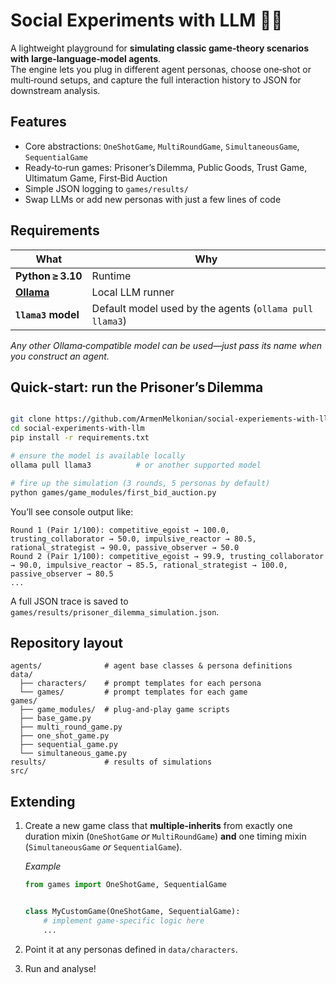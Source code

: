 # Social Experiments with LLM 🧠🎲

A lightweight playground for **simulating classic game‑theory scenarios with large‑language‑model agents**.  
The engine lets you plug in different agent personas, choose one‑shot or multi‑round setups, and capture the full interaction history to JSON for downstream analysis.

## Features
- Core abstractions: `OneShotGame`, `MultiRoundGame`, `SimultaneousGame`, `SequentialGame`
- Ready‑to‑run games: Prisoner’s Dilemma, Public Goods, Trust Game, Ultimatum Game, First‑Bid Auction
- Simple JSON logging to `games/results/`
- Swap LLMs or add new personas with just a few lines of code

## Requirements
| What | Why |
|------|-----|
| **Python ≥ 3.10** | Runtime |
| **[Ollama](https://ollama.com)** | Local LLM runner |
| **`llama3` model** | Default model used by the agents (`ollama pull llama3`) |

*Any other Ollama‑compatible model can be used—just pass its name when you construct an agent.*

## Quick‑start: run the Prisoner’s Dilemma
```bash

git clone https://github.com/ArmenMelkonian/social-experiements-with-llm.gitt
cd social-experiments-with-llm
pip install -r requirements.txt

# ensure the model is available locally
ollama pull llama3          # or another supported model

# fire up the simulation (3 rounds, 5 personas by default)
python games/game_modules/first_bid_auction.py
```

You’ll see console output like:

```
Round 1 (Pair 1/100): competitive_egoist → 100.0, trusting_collaborator → 50.0, impulsive_reactor → 80.5, rational_strategist → 90.0, passive_observer → 50.0
Round 2 (Pair 1/100): competitive_egoist → 99.9, trusting_collaborator → 90.0, impulsive_reactor → 85.5, rational_strategist → 100.0, passive_observer → 80.5
...
```

A full JSON trace is saved to `games/results/prisoner_dilemma_simulation.json`.

## Repository layout
```
agents/              # agent base classes & persona definitions
data/                
  ├── characters/    # prompt templates for each persona
  └── games/         # prompt templates for each game
games/
  ├── game_modules/  # plug‑and‑play game scripts
  ├── base_game.py
  ├── multi_round_game.py
  ├── one_shot_game.py
  ├── sequential_game.py
  └── simultaneous_game.py
results/             # results of simulations
src/
```

## Extending
1. Create a new game class that **multiple‑inherits** from exactly one duration mixin (`OneShotGame` *or* `MultiRoundGame`) **and** one timing mixin (`SimultaneousGame` *or* `SequentialGame`).

   _Example_  
   ```python
   from games import OneShotGame, SequentialGame

   
   class MyCustomGame(OneShotGame, SequentialGame):
       # implement game‑specific logic here
       ...
   ```
2. Point it at any personas defined in `data/characters`.
3. Run and analyse!

